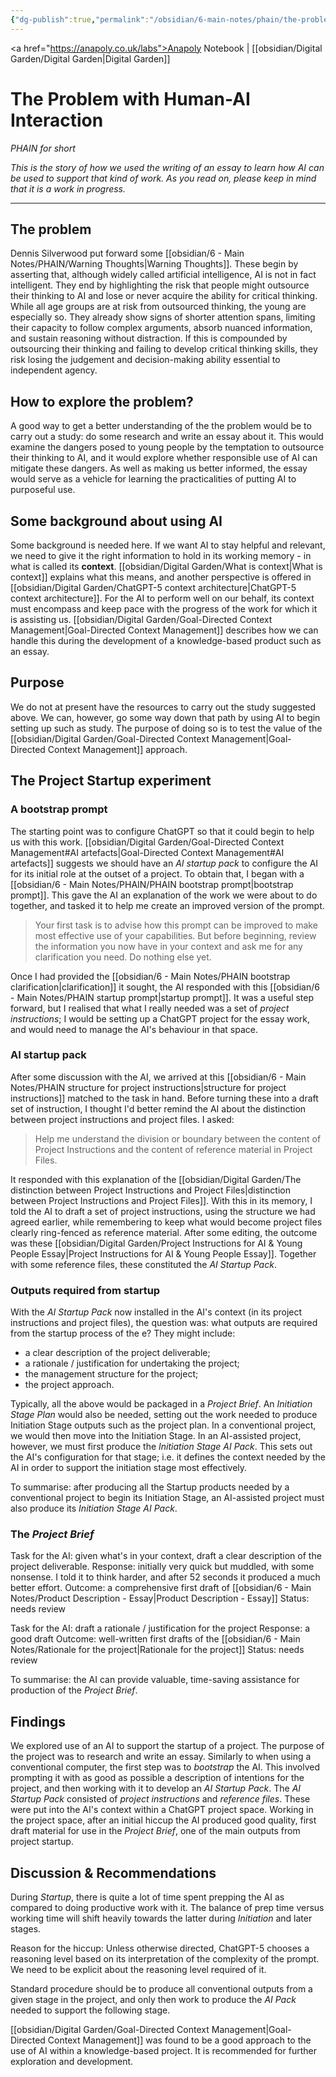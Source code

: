 ```yaml
---
{"dg-publish":true,"permalink":"/obsidian/6-main-notes/phain/the-problem-with-human-ai-interaction/","created":"2025-08-12T08:21:58.194+01:00","updated":"2025-08-19T07:47:13.109+01:00"}
---
```


<a href="https://anapoly.co.uk/labs">Anapoly Notebook</a> | [[obsidian/Digital Garden/Digital Garden\|Digital Garden]] 

# The Problem with Human-AI Interaction
*PHAIN for short* 

*This is the story of how we used the writing of an essay to learn how AI can be used to support that kind of work. As you read on, please keep in mind that it is a work in progress.*

---
## The problem

Dennis Silverwood put forward some [[obsidian/6 - Main Notes/PHAIN/Warning Thoughts\|Warning Thoughts]]. These begin by asserting that, although widely called artificial intelligence, AI is not in fact intelligent. They end by highlighting the risk that people might outsource their thinking to AI and lose or never acquire the ability for critical thinking. While all age groups are at risk from outsourced thinking, the young are especially so. They already show signs of shorter attention spans, limiting their capacity to follow complex arguments, absorb nuanced information, and sustain reasoning without distraction. If this is compounded by outsourcing their thinking and failing to develop critical thinking skills, they risk losing the judgement and decision-making ability essential to independent agency.

## How to explore the problem?

A good way to get a better understanding of the the problem would be to carry out a study: do some research and write an essay about it. This would examine the dangers posed to young people by the temptation to outsource their thinking to AI, and it would explore whether responsible use of AI can mitigate these dangers. As well as making us better informed, the essay would serve as a vehicle for learning the practicalities of putting AI to purposeful use.

## Some background about using AI

Some background is needed here.  If we want AI to stay helpful and relevant, we need to give it the right information to hold in its working memory - in what is called its **context**.  [[obsidian/Digital Garden/What is context\|What is context]] explains what this means, and another perspective is offered in [[obsidian/Digital Garden/ChatGPT-5 context architecture\|ChatGPT-5 context architecture]]. For the AI to perform well on our behalf, its context must encompass and keep pace with the progress of the work for which it is assisting us. [[obsidian/Digital Garden/Goal-Directed Context Management\|Goal-Directed Context Management]] describes how we can handle this during the development of a knowledge-based product such as an essay. 

## Purpose

We do not at present have the resources to carry out the study suggested above. We can, however, go some way down that path by using AI to begin setting up such as study. The purpose of doing so is to test the value of the [[obsidian/Digital Garden/Goal-Directed Context Management\|Goal-Directed Context Management]] approach. 
## The Project Startup experiment

### A bootstrap prompt

The starting point was to configure ChatGPT so that it could begin to help us with this work. [[obsidian/Digital Garden/Goal-Directed Context Management#AI artefacts\|Goal-Directed Context Management#AI artefacts]] suggests we should have an *AI startup pack* to configure the AI for its initial role at the outset of a project. To obtain that, I began with a [[obsidian/6 - Main Notes/PHAIN/PHAIN bootstrap prompt\|bootstrap prompt]]. This gave the AI an explanation of the work we were about to do together, and tasked it to help me create an improved version of the prompt. 

> Your first task is to advise how this prompt can be improved to make most effective use of your capabilities. But before beginning, review the information you now have in your context and ask me for any clarification you need. Do nothing else yet.

Once I had provided the [[obsidian/6 - Main Notes/PHAIN bootstrap clarification\|clarification]] it sought, the AI responded with this [[obsidian/6 - Main Notes/PHAIN startup prompt\|startup prompt]]. It was a useful step forward, but I realised that what I really needed was a set of *project instructions*; I would be setting up a ChatGPT project for the essay work, and would need to manage the AI's behaviour in that space.  

### AI startup pack

After some discussion with the AI, we arrived at this [[obsidian/6 - Main Notes/PHAIN structure for project instructions\|structure for project instructions]] matched to the task in hand.  Before turning these into a draft set of instruction, I thought I'd better remind the AI about the distinction between project instructions and project files. I asked: 

>Help me understand the division or boundary between the content of Project Instructions and the content of reference material in Project Files.

It responded with this explanation of the [[obsidian/Digital Garden/The distinction between Project Instructions and Project Files\|distinction between Project Instructions and Project Files]]. With this in its memory, I told the AI to draft a set of project instructions, using the structure we had agreed earlier, while remembering to keep what would become project files clearly ring-fenced as reference material. After some editing, the outcome was these [[obsidian/Digital Garden/Project Instructions for AI & Young People Essay\|Project Instructions for AI & Young People Essay]]. Together with some reference files, these constituted the *AI Startup Pack*. 

### Outputs required from startup 

With the *AI Startup Pack* now installed in the AI's context (in its project instructions and project files), the question was: what outputs are required from the startup process of the e? They might include:

- a clear description of the project deliverable;
- a rationale / justification for undertaking the project;
- the management structure for the project;
- the project approach.

Typically, all the above would be packaged in a *Project Brief*. An *Initiation Stage Plan* would also be needed, setting out the work needed to produce Initiation Stage outputs such as the project plan. In a conventional project, we would then move into the Initiation Stage. In an AI-assisted project, however, we must first produce the *Initiation Stage AI Pack*. This sets out the AI's configuration for that stage; i.e. it defines the context needed by the AI in order to support the initiation stage most effectively. 

To summarise: after producing all the Startup products needed by a conventional project to begin its Initiation Stage, an AI-assisted project must also produce its *Initiation Stage AI Pack*. 

### The *Project Brief*  

Task for the AI:  given what's in your context, draft a clear description of the project deliverable.
Response: initially very quick but muddled, with some nonsense. I told it to think harder, and after 52 seconds it produced a much better effort.
Outcome: a comprehensive first draft of [[obsidian/6 - Main Notes/Product Description - Essay\|Product Description - Essay]] 
Status: needs review

Task for the AI: draft a rationale / justification for the project
Response: a good draft
Outcome: well-written first drafts of the [[obsidian/6 - Main Notes/Rationale for the project\|Rationale for the project]] 
Status: needs review

To summarise: the AI can provide valuable, time-saving assistance for production of the *Project Brief*. 

## Findings

We explored use of an AI to support the startup of a project.
The purpose of the project was to research and write an essay. 
Similarly to when using a conventional computer, the first step was to *bootstrap* the AI. This involved prompting it with as good as possible a description of intentions for the project, and then working with it to develop an *AI Startup Pack*. 
The *AI Startup Pack* consisted of *project instructions* and *reference files*. These were put into the AI's context within a ChatGPT project space. 
Working in the project space, after an initial hiccup the AI produced good quality, first draft material for use in the *Project Brief*, one of the main outputs from project startup. 

## Discussion & Recommendations

During *Startup*, there is quite a lot of time spent prepping the AI as compared to doing productive work with it.
The balance of prep time versus working time will shift heavily towards the latter during *Initiation* and later stages.

Reason for the hiccup: Unless otherwise directed, ChatGPT-5 chooses a reasoning level based on its interpretation of the complexity of the prompt. We need to be explicit about the reasoning level required of it. 

Standard procedure should be to produce all conventional outputs from a given stage in the project, and only then work to produce the *AI Pack* needed to support the following stage. 

[[obsidian/Digital Garden/Goal-Directed Context Management\|Goal-Directed Context Management]] was found to be a good approach to the use of AI within a knowledge-based project. It is recommended for further exploration and development.